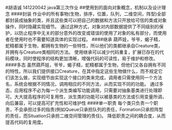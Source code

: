 #胡语诚 141220042 java第三次作业
##使用到的面向对象概念，机制以及设计理念
####封装
作业中的所有事物(生物，排序，位置，队列，二维空间，阵型)全部都封装成抽象的类，并且这些类可以把自己的数据和方法只开放给可信的类或对象操作，同时隐藏实现细节。
通过这种方式，对象对内部数据提供了不同级别的保护，以防止程序中无关的部分意外的改变或错误的使用了对象的私有部分，而使用者在使用时也不需要知道具体的实现过程。
####继承
葫芦娃，爷爷，蝎子精，蛇精都属于生物，都拥有生物的一些特性，所以他们的类都继承自Creature类，并拥有与Creature类相同的方法。
使用继承可以减少代码重复，扩展已存在的代码模块，同时使程序的结构更加清晰，增强代码的可读性，易于维护和修改。
####多态
虽然葫芦娃，爷爷，蝎子精，蛇精都属于生物，但他们又各自拥有不同的特性。所以我们提供接口Creature，在其中指定这些生物做什么，而不规定它们该怎么做，实现细节由实现这个接口的类来完成，调用者只需使用同一个方法名，系统会根据不同情况，调用相应的不同方法，从而实现不同的功能。
通过多态，应用程序不必为每一个派生类编写功能调用，只需要对抽象基类进行处理即可。大大提高程序的可复用性，派生类的功能可以被基类的方法或引用变量所调，向后兼容，可以提高可扩充性和可维护性
####单一职责
每个类只负责一个职责，不会承担过多的指责(例如Queue只承担队列的责任，Formation只承担阵型的责任，而Situation只承担二维空间管理的责任)。
降低职责之间的耦合度，从而提高代码的复用度。
